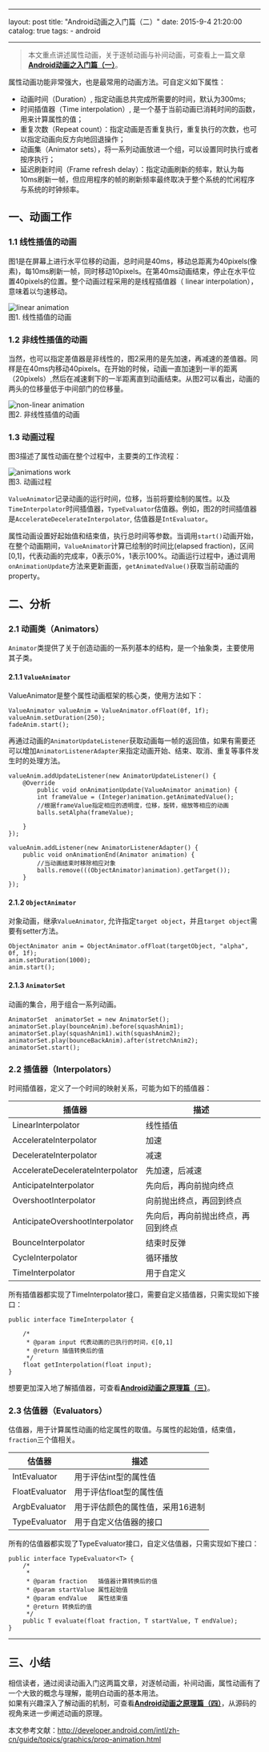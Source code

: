 ---
layout: post
title:  "Android动画之入门篇（二）"
date:   2015-9-4 21:20:00
catalog:    true
tags:
    - android


----------

 >本文重点讲述属性动画，关于逐帧动画与补间动画，可查看上一篇文章[**Android动画之入门篇（一）**](http://gityuan.com/2015/09/03/android-anaimator-1/)。 
   
属性动画功能非常强大，也是最常用的动画方法。可自定义如下属性：  

- 动画时间（Duration）, 指定动画总共完成所需要的时间，默认为300ms;
- 时间插值器（Time interpolation）, 是一个基于当前动画已消耗时间的函数，用来计算属性的值；   
- 重复次数（Repeat count）：指定动画是否重复执行，重复执行的次数，也可以指定动画向反方向地回退操作； 
- 动画集（Animator sets），将一系列动画放进一个组，可以设置同时执行或者按序执行；  
- 延迟刷新时间（Frame refresh delay）：指定动画刷新的频率，默认为每10ms刷新一帧，但应用程序的帧的刷新频率最终取决于整个系统的忙闲程序与系统的时钟频率。

## 一、动画工作  
  
### 1.1 线性插值的动画  

图1是在屏幕上进行水平位移的动画，总时间是40ms，移动总距离为40pixels(像素)，每10ms刷新一帧，同时移动10pixels。在第40ms动画结束，停止在水平位置40pixels的位置。整个动画过程采用的是线程插值器（ linear interpolation），意味着以匀速移动。  
  
![linear animation](/images/animator/1.png)  
图1. 线性插值的动画    
  
  
### 1.2 非线性插值的动画 

当然，也可以指定差值器是非线性的，图2采用的是先加速，再减速的差值器。同样是在40ms内移动40pixels。在开始的时候，动画一直加速到一半的距离（20pixels）,然后在减速剩下的一半距离直到动画结束。从图2可以看出，动画的两头的位移量低于中间部门的位移量。    
  
![non-linear animation](/images/animator/2.png)   
图2. 非线性插值的动画  
  
  
### 1.3 动画过程  
图3描述了属性动画在整个过程中，主要类的工作流程：    
  
![animations work](/images/animator/3.jpg)  
图3. 动画过程  
  
`ValueAnimator`记录动画的运行时间，位移，当前将要绘制的属性。以及
`TimeInterpolator`时间插值器，`TypeEvaluator`估值器。例如，图2的时间插值器是`AccelerateDecelerateInterpolator`, 估值器是`IntEvaluator`。  
  
属性动画设置好起始值和结束值，执行总时间等参数。当调用`start()`动画开始， 在整个动画期间，`ValueAnimator`计算已绘制的时间比(elapsed fraction)，区间[0,1]，代表动画的完成率，0表示0%，1表示100%。动画运行过程中，通过调用`onAnimationUpdate`方法来更新画面，`getAnimatedValue()`获取当前动画的property。

## 二、分析

### 2.1 动画类（Animators）
 `Animator`类提供了关于创造动画的一系列基本的结构，是一个抽象类，主要使用其子类。

#### 2.1.1 `ValueAnimator`	
ValueAnimator是整个属性动画框架的核心类，使用方法如下：
	
	ValueAnimator valueAnim = ValueAnimator.ofFloat(0f, 1f);
	valueAnim.setDuration(250);	
	fadeAnim.start();

再通过动画的`AnimatorUpdateListener`获取动画每一帧的返回值，如果有需要还可以增加`AnimatorListenerAdapter`来指定动画开始、结束、取消、重复等事件发生时的处理方法。

	valueAnim.addUpdateListener(new AnimatorUpdateListener() {
		@Override
	        public void onAnimationUpdate(ValueAnimator animation) {
			int frameValue = (Integer)animation.getAnimatedValue();
			//根据frameValue指定相应的透明度，位移，旋转，缩放等相应的动画
			balls.setAlpha(frameValue);
			
		}
	});
	
	valueAnim.addListener(new AnimatorListenerAdapter() {
		public void onAnimationEnd(Animator animation) {
			//当动画结束时移除相应对象
		    balls.remove(((ObjectAnimator)animation).getTarget());
		}
	});

#### 2.1.2 `ObjectAnimator`
对象动画，继承`ValueAnimator`, 允许指定`target object`，并且`target object`需要有setter方法。  

	ObjectAnimator anim = ObjectAnimator.ofFloat(targetObject, "alpha", 0f, 1f);
	anim.setDuration(1000);
	anim.start();

#### 2.1.3 `AnimatorSet`
动画的集合，用于组合一系列动画。  

	AnimatorSet  animatorSet = new AnimatorSet();
	animatorSet.play(bounceAnim).before(squashAnim1);
	animatorSet.play(squashAnim1).with(squashAnim2);
	animatorSet.play(bounceBackAnim).after(stretchAnim2);
	animatorSet.start();

### 2.2 插值器（Interpolators）
时间插值器，定义了一个时间的映射关系，可能为如下的插值器：


|插值器|描述|
|---|---|
|LinearInterpolator|线性插值|
|AccelerateInterpolator |加速|
|DecelerateInterpolator |减速|
|AccelerateDecelerateInterpolator |先加速，后减速|
|AnticipateInterpolator|先向后，再向前抛向终点|
|OvershootInterpolator|向前抛出终点，再回到终点|
|AnticipateOvershootInterpolator|先向后，再向前抛出终点，再回到终点|
|BounceInterpolator|结束时反弹|
|CycleInterpolator|循环播放|
|TimeInterpolator|用于自定义|

所有插值器都实现了TimeInterpolator接口，需要自定义插值器，只需实现如下接口：

	public interface TimeInterpolator {

	    /*
	     * @param input 代表动画的已执行的时间，∈[0,1]
	     * @return 插值转换后的值
	     */
	    float getInterpolation(float input);
	}

想要更加深入地了解插值器，可查看[**Android动画之原理篇（三）**](http://gityuan.com/2015/09/05/android-anaimator-3/)。

### 2.3 估值器（Evaluators）
估值器，用于计算属性动画的给定属性的取值。与属性的起始值，结束值，`fraction`三个值相关。

|估值器|描述|
|---|---|
|IntEvaluator|用于评估int型的属性值|
|FloatEvaluator|用于评估float型的属性值|
|ArgbEvaluator|用于评估颜色的属性值，采用16进制|
|TypeEvaluator|用于自定义估值器的接口|

所有的估值器都实现了TypeEvaluator接口，自定义估值器，只需实现如下接口：

	public interface TypeEvaluator<T> {
	    /*
	     *
	     * @param fraction   插值器计算转换后的值
	     * @param startValue 属性起始值
	     * @param endValue   属性结束值
	     * @return 转换后的值
	     */
	    public T evaluate(float fraction, T startValue, T endValue);
	}

----------

## 三、小结

相信读者，通过阅读动画入门这两篇文章，对逐帧动画，补间动画，属性动画有了一个大致的概念与理解，能明白动画的基本用法。  
如果有兴趣深入了解动画的机制，可查看[**Android动画之原理篇（四）**](http://gityuan.com/2015/09/06/android-anaimator-4/)，从源码的视角来进一步阐述动画的原理。

本文参考文献：<http://developer.android.com/intl/zh-cn/guide/topics/graphics/prop-animation.html>